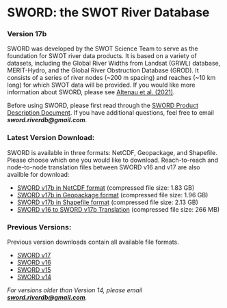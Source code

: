 # SWORD: the SWOT River Database

### Version 17b

SWORD was developed by the SWOT Science Team to serve as the foundation for SWOT river data products. It is based on a variety of datasets, including the Global River Widths from Landsat (GRWL) database, MERIT-Hydro, and the Global River Obstruction Database (GROD). It consists of a series of river nodes (~200 m spacing) and reaches (~10 km long) for which SWOT data will be provided. If you would like more information about SWORD, please see [Altenau et al. (2021)](https://agupubs.onlinelibrary.wiley.com/doi/abs/10.1029/2021WR030054).

Before using SWORD, please first read through the [SWORD Product Description Document](https://drive.google.com/file/d/1_1qmuJhL_Yd6ThW2QE4gW0G1eHH_XAer/view?usp=sharing). If you have additional questions, feel free to email **_sword.riverdb@gmail.com_**.

### Latest Version Download:

SWORD is available in three formats: NetCDF, Geopackage, and Shapefile. Please choose which one you would like to download. Reach-to-reach and node-to-node translation files between SWORD v16 and v17 are also availble for download:
- [SWORD v17b in NetCDF format](https://drive.google.com/file/d/1bLnagC9kzJZCDmlJ7s7zbSUstZp7Uc24/view?usp=sharing) (compressed file size: 1.83 GB)
- [SWORD v17b in Geopackage format](https://drive.google.com/file/d/1jpTEC1Fn-JSQ1CY6hQgdCzn39WG6KSjd/view?usp=sharing) (compressed file size: 1.96 GB)
- [SWORD v17b in Shapefile format](https://drive.google.com/file/d/17uH5RsyvVjM45JupjYTLNFIu2GMHvy3u/view?usp=sharing) (compressed file size: 2.13 GB)
- [SWORD v16 to SWORD v17b Translation](https://drive.google.com/file/d/1Rxem3pePie_Xdef5CdQrFtXllu2VTpm-/view?usp=sharing) (compressed file size: 266 MB)

### Previous Versions:

Previous version downloads contain all available file formats.
- [SWORD v17](https://drive.google.com/drive/folders/1zoguwPEehs_O7GV2mLChkE3tSTHs2h-Z?usp=sharing)
- [SWORD v16](https://drive.google.com/drive/folders/14MLBRuqqB3k0K8iAkDEd7XrhqS3_77jv?usp=sharing)
- [SWORD v15](http://gaia.geosci.unc.edu/SWORD/SWORD_v15.zip)
- [SWORD v14](http://gaia.geosci.unc.edu/SWORD/SWORD_v14.zip)

_For versions older than Version 14, please email **sword.riverdb@gmail.com**._